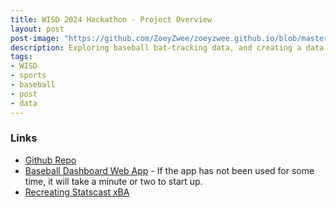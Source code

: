 ```yaml
---
title: WISD 2024 Hackathon - Project Overview
layout: post
post-image: "https://github.com/ZoeyZwee/zoeyzwee.github.io/blob/master/assets/images/baseball-swing.png?raw=true"
description: Exploring baseball bat-tracking data, and creating a data dashboard web app with Streamlit.
tags:
- WISD
- sports
- baseball
- post
- data
---
```


### Links
- [Github Repo](https://github.com/ZoeyZwee/zoey-drassinower-wisd)
- [Baseball Dashboard Web App](https://zoey-wisd.streamlit.app/) - If the app has not been used for some time, it will take a minute or two to start up.
- [Recreating Statscast xBA](https://zoeyzwee.github.io/blog/Recreating-Statscast-xBA)